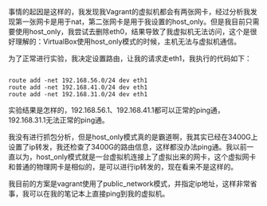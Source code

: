 事情的起因是这样的，我发现我Vagrant的虚拟机都会有两张网卡，经过分析我发现第一张网卡是用于nat，第二张网卡是用于我设置的host_only。但是我目前只需要使用host_only，我尝试去删除eth0，结果导致了我虚拟机无法访问，这个是很好理解的：VirtualBox使用host_only模式的时候，主机无法与虚拟机通信。

为了正常进行实验，我决定设置路由，让我的请求走eth1，我执行的代码如下：

~~~

route add -net 192.168.56.0/24 dev eth1
route add -net 192.168.41.0/24 dev eth1
route add -net 192.168.31.0/24 dev eth1

~~~

实验结果是怎样的，192.168.56.1、192.168.41.1都可以正常的ping通，192.168.31.1无法正常的ping通。

我没有进行抓包分析，但是host_only模式真的是霸道啊，我其实已经在3400G上设置了ip转发，我还检查了3400G的路由信息，这样都没办法ping通。我以前一直以为，host_only模式就是一台虚拟机连接上了虚拟出来的网卡，这个虚拟网卡和普通的物理网卡是相似的，是可以进行ip转发的，现在看来不是这样的。

我目前的方案是vagrant使用了public_network模式，并指定ip地址，这样非常省事，我可以在我的笔记本上直接ping到我的虚拟机。